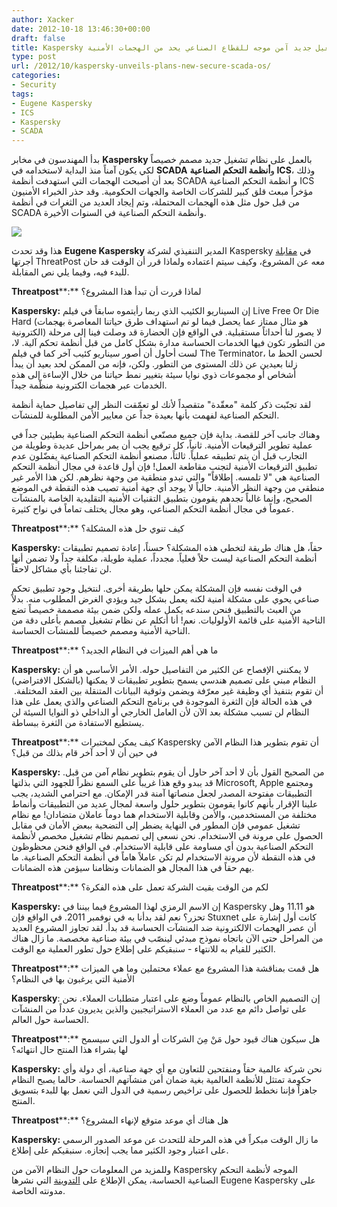```yaml
---
author: Xacker
date: 2012-10-18 13:46:30+00:00
draft: false
title: Kaspersky تكشف عن نظام تشغيل جديد آمن موجه للقطاع الصناعي يحد من الهجمات الأمنية
type: post
url: /2012/10/kaspersky-unveils-plans-new-secure-scada-os/
categories:
- Security
tags:
- Eugene Kaspersky
- ICS
- Kaspersky
- SCADA
---
```


بدأ المهندسون في مخابر **Kaspersky** بالعمل على نظام تشغيل جديد مصمم خصيصاً لكي يكون آمناً منذ البداية لاستخدامه في **SCADA** و**أنظمة التحكم الصناعية ICS**، وذلك بعد أن أصبحت الهجمات التي استهدفت أنظمة SCADA و أنظمة التحكم الصناعية ICS مؤخراً مبعث قلق كبير للشركات الخاصة والجهات الحكومية. وقد حذر الخبراء الأمنيون من قبل حول مثل هذه الهجمات المحتملة، وتم إيجاد العديد من الثغرات في أنظمة SCADA وأنظمة التحكم الصناعية في السنوات الأخيرة.




[![](http://www.it-scoop.com/wp-content/uploads/2012/10/Eugene-Kaspersky.jpg)
](http://www.it-scoop.com/wp-content/uploads/2012/10/Eugene-Kaspersky.jpg)




هذا وقد تحدث **Eugene Kaspersky** المدير التنفيذي لشركة Kaspersky في [مقابلة](http://threatpost.com/en_us/blogs/eugene-kaspersky-unveils-plans-new-secure-scada-os-101612) أجرتها ThreatPost معه عن المشروع، وكيف سيتم اعتماده ولماذا قرر أن الوقت قد حان للبدء فيه، وفيما يلي نص المقابلة.




**Threatpost****:** لماذا قررت أن تبدأ هذا المشروع؟




**Kaspersky:** إن السيناريو الكئيب الذي ربما رأيتموه سابقاً في فيلم Live Free Or Die Hard (هو مثال ممتاز عما يحصل فيما لو تم استهداف طرق حياتنا المعاصرة بهجمات الكترونية) لا يصور لنا أحداثاً مستقبلية. في الواقع فإن الحضارة قد وصلت فينا إلى مرحلة من التطور تكون فيها الخدمات الحساسة مدارة بشكل كامل من قبل أنظمة تحكم آلية. لا، لست أحاول أن أصور سيناريو كئيب آخر كما في فيلم The Terminator، لحسن الحظ ما زلنا بعيدين عن ذلك المستوى من التطور. ولكن، فإنه من الممكن لحد بعيد أن يبدأ أشخاص أو مجموعات ذوي نوايا سيئة بتغيير نمط حياتنا من خلال الإساءة إلى هذه الخدمات عبر هجمات الكترونية منظّمة جيداً.




لقد تجنّبت ذكر كلمة "معقّدة" متقصداً لأنك لو تعمّقت النظر إلى تفاصيل حماية أنظمة التحكم الصناعية لفهمت بأنها بعيدة جداً عن معايير الأمن المطلوبة للمنشآت.




وهناك جانب آخر للقصة. بداية فإن جميع مصنّعي أنظمة التحكم الصناعية بطيئين جداً في عملية تطوير الترقيعات الأمنية. ثانياً، كل ترقيع يجب أن يمر بمراحل عديدة وطويلة من التجارب قبل أن يتم تطبيقه عملياً. ثالثاً، مصنعو أنظمة التحكم الصناعية يفضّلون عدم تطبيق الترقيعات الأمنية لتجنب مقاطعة العمل! فإن أول قاعدة في مجال أنظمة التحكم الصناعية هي "لا تلمسه. إطلاقاً" والتي تبدو منطقية من وجهة نظرهم. لكن هذا الأمر غير منطقي من وجهة النظر الأمنية. حالياً لا يوجد أي جهة أمنية تصيب هذه النقطة في الموضع الصحيح، وإنما غالباً تجدهم يقومون بتطبيق التقنيات الأمنية التقليدية الخاصة بالمنشآت عموماً في مجال أنظمة التحكم الصناعي، وهو مجال يختلف تماماً في نواح كثيرة.




**Threatpost****:** كيف تنوي حل هذه المشكلة؟




<!-- more -->




**Kaspersky:** حقاً، هل هناك طريقة لتخطي هذه المشكلة؟ حسناً، إعادة تصميم تطبيقات أنظمة التحكم الصناعية ليست حلاً فعلياً. مجدداً، عملية طويلة، مكلفة جداً ولا تضمن أنها لن تفاجئنا بأي مشاكل لاحقاً.




في الوقت نفسه فإن المشكلة يمكن حلها بطريقة أخرى. لنتخيل وجود تطبيق تحكم صناعي يحوي على مشكلة أمنية لكنه يعمل بشكل جيد ويؤدي الغرض المطلوب منه. بدلاً من العبث بالتطبيق فنحن سندعه يكمل عمله ولكن ضمن بيئة مصممة خصيصاً تضع الناحية الأمنية على قائمة الأولوليات. نعم! أنا أتكلم عن نظام تشغيل مصمم بأعلى دقة من الناحية الأمنية ومصمم خصيصاً للمنشآت الحساسة.




**Threatpost****:** ما هي أهم الميزات في النظام الجديد؟




**Kaspersky:** لا يمكنني الإفصاح عن الكثير من التفاصيل حوله. الأمر الأساسي هو أن النظام مبني على تصميم هندسي يسمح بتطوير تطبيقات لا يمكنها (بالشكل الافتراضي) أن تقوم بتنفيذ أي وظيفة غير معرّفة ويضمن وثوقية البيانات المتنقلة بين العقد المختلفة.  في هذه الحالة فإن الثغرة الموجودة في برنامج التحكم الصناعي والذي يعمل على هذا النظام لن تسبب مشكلة بعد الآن لأن العامل الخارجي أو الداخلي ذو النوايا السيئة لن يستطيع الاستفادة من الثغرة ببساطة.




**Threatpost****:** كيف يمكن لمختبرات Kaspersky أن تقوم بتطوير هذا النظام الآمن في حين أن لا أحد آخر قام بذلك من قبل؟




**Kaspersky:** من الصحيح القول بأن لا أحد آخر حاول أن يقوم بتطوير نظام آمن من قبل. قد يبدو وقع هذا غريباً على السمع نظراً للجهود التي بذلتها Microsoft, Apple ومجتمع التطبيقات مفتوحة المصدر لجعل منصاتها آمنة قدر الإمكان. مع احترامي الشديد، يجب علينا الإقرار بأنهم كانوا يقومون بتطوير حلول واسعة لمجال عديد من التطبيقات وأنماط مختلفة من المستخدمين، والأمن وقابلية الاستخدام هما دوماً عاملان متضادان! مع نظام تشغيل عمومي فإن المطور في النهاية يضطر إلى التضحية ببعض الأمان في مقابل الحصول على مرونة في الاستخدام. نحن نسعى إلى تصميم نظام تشغيل مخصص لأنظمة التحكم الصناعية بدون أي مساومة على قابلية الاستخدام. في الواقع فنحن محظوظون في هذه النقطة لأن مرونة الاستخدام لم تكن عاملاً هاماً في أنظمة التحكم الصناعية. ما يهم حقاً في هذا المجال هو الضمانات ونظامنا سيؤمن هذه الضمانات.




**Threatpost****:** لكم من الوقت بقيت الشركة تعمل على هذه الفكرة؟




**Kaspersky:** إن الاسم الرمزي لهذا المشروع فيما بيننا في Kaspersky هو 11.11 وهل تحزر؟ نعم لقد بدأنا به في نوفمبر 2011. في الواقع فإن Stuxnet كانت أول إشارة على أن عصر الهجمات الالكترونية ضد المنشآت الحساسة قد بدأ. لقد تجاوز المشروع العديد من المراحل حتى الآن باتجاه نموذج مبدئي لينصّب في بيئة صناعية مخصصة. ما زال هناك الكثير للقيام به للانتهاء - سنبقيكم على إطلاع حول تطور العملية مع الوقت.




**Threatpost****:** هل قمت بمناقشة هذا المشروع مع عملاء محتملين وما هي الميزات الأمنية التي يرغبون بها في النظام؟




**Kaspersky**: إن التصميم الخاص بالنظام عموماً وضع على اعتبار متطلبات العملاء. نحن على تواصل دائم مع عدد من العملاء الاستراتيجيين والذين يديرون عدداً من المنشآت الحساسة حول العالم.




**Threatpost****:** هل سيكون هناك قيود حول مَنْ مِنَ الشركات أو الدول التي سيسمح لها بشراء هذا المنتج حال انتهائه؟




**Kaspersky:** نحن شركة عالمية حقاً ومنفتحين للتعاون مع أي جهة صناعية، أي دولة وأي حكومة تمتثل للأنظمة العالمية بغية ضمان أمن منشآتهم الحساسة. حالما يصبح النظام جاهزاً فإننا نخطط للحصول على تراخيص رسمية في الدول التي نعمل بها للبدء بتسويق المنتج.




**Threatpost****:** هل هناك أي موعد متوقع لإنهاء المشروع؟




****Kaspersky**:** ما زال الوقت مبكراً في هذه المرحلة للتحدث عن موعد الصدور الرسمي على اعتبار وجود الكثير مما يجب إنجازه. سنبقيكم على إطلاع.




وللمزيد من المعلومات حول النظام الآمن من Kaspersky الموجه لأنظمة التحكم الصناعية الحساسة، يمكن الإطلاع على [التدوينة](http://eugene.kaspersky.com/2012/10/16/kl-developing-its-own-operating-system-we-confirm-the-rumors-and-end-the-speculation/) التي نشرها Eugene Kaspersky على مدونته الخاصة.
